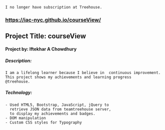 ```
I no longer have subscription at Treehouse. 
```

###  https://iac-nyc.github.io/courseView/
## Project Title: courseView
#### Project by: Iftekhar A Chowdhury
##### Description:
```
I am a lifelong learner because I believe in  continuous improvement.
This project shows my achievements and learning progress
@treehouse.

```
##### Technology:
```
- Used HTML5, Bootstrap, JavaScript, jQuery to
  retrieve JSON data from teamtreehouse server,
  to display my achievements and badges.
- DOM manipulation
- Custom CSS styles for Typography
```
